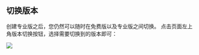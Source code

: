 ## 切换版本
创建专业版之后，您仍然可以随时在免费版以及专业版之间切换。
点击页面左上角版本切换按钮，选择需要切换到的版本即可：

![](http://data.eolinker.com/course/EtDvkzg13d5b671727e34b3367c23c0de4158a0fc2d95ec)